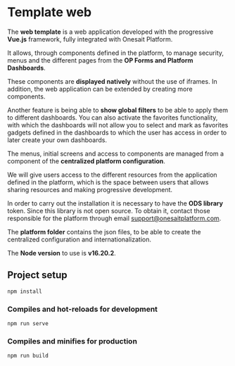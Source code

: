 # Template web

The **web template** is a web application developed with the progressive **Vue.js** framework, fully integrated with Onesait Platform.

It allows, through components defined in the platform, to manage security, menus and the different pages from the **OP Forms and Platform Dashboards**. 

These components are **displayed natively** without the use of iframes. In addition, the web application can be extended by creating more components. 

Another feature is being able to **show global filters** to be able to apply them to different dashboards.
You can also activate the favorites functionality, with which the dashboards will not allow you to select and mark as favorites gadgets defined in the dashboards to which the user has access in order to later create your own dashboards.


The menus, initial screens and access to components are managed from a component of the **centralized platform configuration**.

We will give users access to the different resources from the application defined in the platform, which is the space between users that allows sharing resources and making progressive development.

In order to carry out the installation it is necessary to have the **ODS library** token. Since this library is not open source.
To obtain it, contact those responsible for the platform through email support@onesaitplatform.com.

The **platform folder** contains the json files, to be able to create the centralized configuration and internationalization.

The **Node version** to use is **v16.20.2**.

## Project setup
```
npm install
```

### Compiles and hot-reloads for development
```
npm run serve
```

### Compiles and minifies for production
```
npm run build
```
